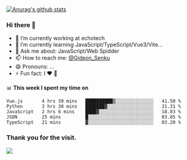 [![Anurag's github stats](https://github-readme-stats.vercel.app/api?username=gideonsenku)](https://github.com/anuraghazra/github-readme-stats)
### Hi there 👋
- 🔭 I’m currently working at echotech
- 🌱 I’m currently learning JavaScript/TypeScript/Vue3/Vite...
- 💬 Ask me about: JavaScript/Web Spidder 
- 📫 How to reach me: [@Gideon_Senku](https://t.me/Gideon_Senku)
- 😄 Pronouns: ...
- ⚡ Fun fact: I ❤️ 🎵

📊 **This week I spent my time on**
<!--START_SECTION:waka-->

```text
Vue.js       4 hrs 39 mins   ██████████▒░░░░░░░░░░░░░░   41.50 %
Python       3 hrs 30 mins   ███████▓░░░░░░░░░░░░░░░░░   31.31 %
JavaScript   2 hrs 6 mins    ████▓░░░░░░░░░░░░░░░░░░░░   18.83 %
JSON         25 mins         █░░░░░░░░░░░░░░░░░░░░░░░░   03.85 %
TypeScript   21 mins         ▓░░░░░░░░░░░░░░░░░░░░░░░░   03.20 %
```

<!--END_SECTION:waka-->


### Thank you for the visit.
![](http://profile-counter.glitch.me/gideonsenku/count.svg)
<!--
**GideonSenku/GideonSenku** is a ✨ _special_ ✨ repository because its `README.md` (this file) appears on your GitHub profile.

Here are some ideas to get you started:

- 🔭 I’m currently working on ...
- 🌱 I’m currently learning ...
- 👯 I’m looking to collaborate on ...
- 🤔 I’m looking for help with ...
- 💬 Ask me about ...
- 📫 How to reach me: ...
- 😄 Pronouns: ...
- ⚡ Fun fact: ...
-->
